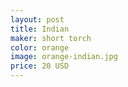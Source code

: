 ```yaml
---
layout: post
title: Indian
maker: short torch
color: orange
image: orange-indian.jpg
price: 20 USD
---
```

